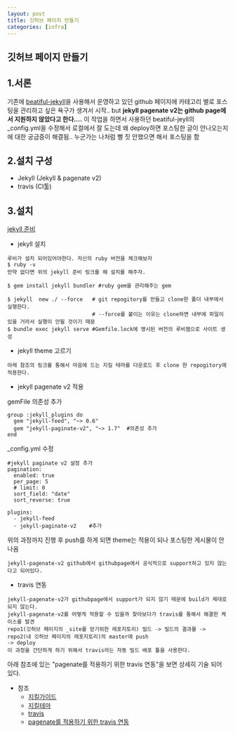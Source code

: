 ```yaml
---
layout: post
title: 깃허브 페이지 만들기
categories: [infra]
---
```


깃허브 페이지 만들기
---

1.서론
---
기존에 [beatiful-jekyll](https://github.com/daattali/beautiful-jekyll)을 사용해서 운영하고 있던 github 페이지에
카테고리 별로 포스팅을 관리하고 싶은 욕구가 생겨서 시작.. but __jekyll pagenate v2는 github page에서 지원하지 않았다고 한다....__
이 작업을 하면서 사용하던 beatiful-jeyll의 _config.yml을 수정해서 로컬에서 잘 도는데 왜 deploy하면 포스팅한 글이 안나오는지에 대한 궁금증이 해결됨..
누군가는 나처럼 뻘 짓 안했으면 해서 포스팅을 함
 
2.설치 구성
---
- Jekyll (Jekyll & pagenate v2)
- travis (CI툴)


3.설치 
---
[jekyll 준비](http://jekyllrb-ko.github.io/docs/installation/#requirements)
- jekyll 설치 
```
루비가 설치 되어있어야한다. 자신의 ruby 버전을 체크해보자
$ ruby -v 
만약 없다면 위의 jekyll 준비 링크를 해 설치를 해주자.

$ gem install jekyll bundler #ruby gem을 관리해주는 gem

$ jekyll  new ./ --force   # git repogitory를 만들고 clone한 폴더 내부에서 실행한다. 
                           # --force를 붙이는 이유는 clone하면 내부에 파일이 있을 거라서 실행이 안될 것이기 때문
$ bundle exec jekyll serve #Gemfile.lock에 명시된 버전의 루비젬으로 사이트 생성
```
- jekyll theme 고르기 
```
아래 참조의 링크를 통해서 마음에 드는 지킬 테마를 다운로드 후 clone 한 repogitory에 적용한다.
```

- jekyll pagenate v2 적용

gemFile 의존성 추가
```
group :jekyll_plugins do
  gem "jekyll-feed", "~> 0.6"
  gem "jekyll-paginate-v2", "~> 1.7"  #의존성 추가
end
```
_config.yml 수정
```
#jekyll paginate v2 설정 추가
pagination:
  enabled: true
  per_page: 5
  # limit: 0
  sort_field: "date"
  sort_reverse: true

plugins:
  - jekyll-feed
  - jekyll-paginate-v2    #추가

```

위의 과정까지 진행 후 push를 하게 되면 theme는 적용이 되나 포스팅한 게시물이 안나옴
```
jekyll-pagenate-v2 github에서 githubpage에서 공식적으로 support하고 있지 않는다고 되어있다.
```

- travis 연동
```
jekyll-pagenate-v2가 githubpage에서 support가 되지 않기 때문에 build가 제대로 되지 않는다.
jekyll-pagenate-v2를 어떻게 적용할 수 있을까 찾아보다가 travis를 통해서 해결한 케이스를 발견
repo1(깃허브 페이지의 _site를 얻기위한 레포지토리) 빌드 -> 빌드의 결과물 -> repo2(내 깃허브 페이지의 레포지토리)의 master에 push
-> deploy
이 과정을 간단하게 하기 위해서 travis라는 자동 빌드 배포 툴을 사용한다.
```
아래 참조에 있는 "pagenate를 적용하기 위한 travis 연동"을 보면 상세히 기술 되어 있다.


- 참조
    - [지킬가이드](http://jekyllrb-ko.github.io/docs/home/)
    - [지킬테마](http://jekyllthemes.org/)
    - [travis](https://travis-ci.com/)
    - [pagenate를 적용하기 위한 travis 연동](https://shlrur.github.io/develog/2019/01/01/jekyll-template-story-3/)